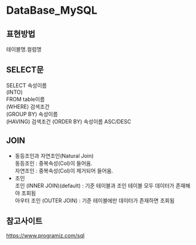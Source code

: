 # DataBase_MySQL
## 표현방법
테이블명.컬럼명  

## SELECT문
SELECT 속성이름  
(INTO)  
FROM table이름  
(WHERE) 검색조건  
(GROUP BY) 속성이름  
(HAVING)  검색조건
(ORDER BY) 속성이름 ASC/DESC 
## JOIN
+ 동등조인과 자연조인(Natural Join)  
    동등조인 : 중복속성(Col)이 들어옴.  
    자연조인 : 중복속성(Col)이 제거되어 들어옴.  
+ 조인  
    조인 (INNER JOIN)(default) : 기준 테이블과 조인 테이블 모두 데이터가 존재해야 조회됨  
    아우터 조인 (OUTER JOIN) : 기준 테이블에만 데이터가 존재하면 조회됨
## 참고사이트
https://www.programiz.com/sql
